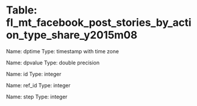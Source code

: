 Table: fl_mt_facebook_post_stories_by_action_type_share_y2015m08
================================================================

Name: dptime
Type: timestamp with time zone

Name: dpvalue
Type: double precision

Name: id
Type: integer

Name: ref_id
Type: integer

Name: step
Type: integer

